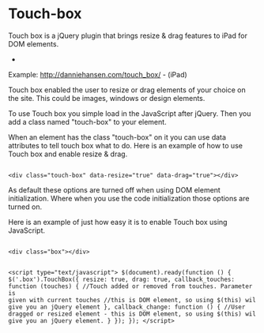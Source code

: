 Touch-box
=========

Touch box is a jQuery plugin that brings resize &amp; drag features to iPad for DOM elements.

-

Example: http://danniehansen.com/touch_box/ - (iPad)

Touch box enabled the user to resize or drag elements of your choice on the site.
This could be images, windows or design elements.

To use Touch box you simple load in the JavaScript after jQuery.
Then you add a class named "touch-box" to your element.

When an element has the class "touch-box" on it you can use data attributes
to tell touch box what to do. Here is an example of how to use Touch box and enable resize & drag.

<code>
&lt;div class=&quot;touch-box&quot; data-resize=&quot;true&quot; data-drag=&quot;true&quot;&gt;&lt;/div&gt;
</code>

As default these options are turned off when using DOM element initialization.
Where when you use the code initialization those options are turned on.

Here is an example of just how easy it is to enable Touch box using JavaScript.

<code>
&lt;div class=&quot;box&quot;&gt;&lt;/div&gt;

&lt;script type=&quot;text/javascript&quot;&gt;
$(document).ready(function () {
   $('.box').TouchBox({
   resize: true,
   drag: true,
   callback_touches: function (touches) {
   //Touch added or removed from touches. Parameter is given with current touches
   //this is DOM element, so using $(this) wil give you an jQuery element
   },
   callback_change: function () {
   //User dragged or resized element - this is DOM element, so using $(this) wil give you an jQuery element.
   }
   });
});
&lt;/script&gt;
</code>
